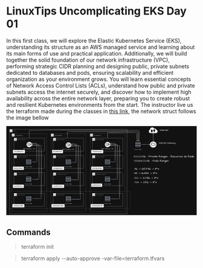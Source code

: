 # LinuxTips Uncomplicating EKS Day 01

In this first class, we will explore the Elastic Kubernetes Service (EKS), understanding its structure as an AWS managed service and learning about its main forms of use and practical application. Additionally, we will build together the solid foundation of our network infrastructure (VPC), performing strategic CIDR planning and designing public, private subnets dedicated to databases and pods, ensuring scalability and efficient organization as your environment grows. You will learn essential concepts of Network Access Control Lists (ACLs), understand how public and private subnets access the internet securely, and discover how to implement high availability across the entire network layer, preparing you to create robust and resilient Kubernetes environments from the start. The instructor live us the terraform made during the classes in [this link](https://github.com/msfidelis/linuxtips-curso-containers-aws-eks-networking), the network struct follows the image bellow

![AWS EKS Networking](../.imgs/aws-eks-networking.png)

## Commands

> terraform init

> terraform apply --auto-approve -var-file=terraform.tfvars